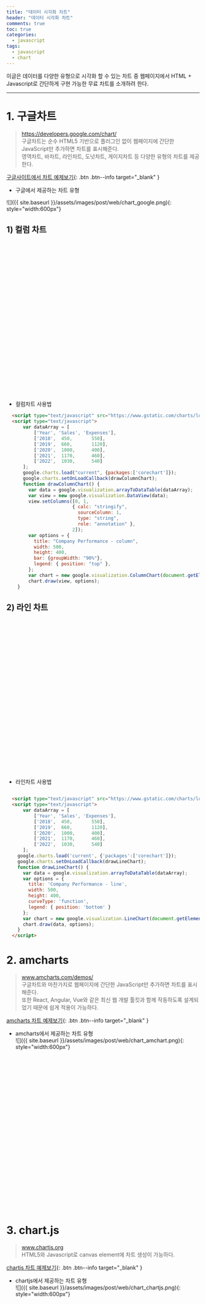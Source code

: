 ```yaml
---
title: "데이터 시각화 차트"
header: "데이터 시각화 차트"
comments: true
toc: true
categories: 
  - javascript
tags:
  - javascript
  - chart
---
```


<script src="/assets/js/custom.js"></script>

이글은 데이터를 다양한 유형으로 시각화 할 수 있는 차트 중
웹페이지에서 HTML +  Javascript로 간단하게 구현 가능한 무료 차트를 소개하려 한다.

---

  <script type="text/javascript" src="https://www.gstatic.com/charts/loader.js"></script>
  <script type="text/javascript">
      var dataArray = [
          ['Year', 'Sales', 'Expenses'],
          ['2018',  450,       550],
          ['2019',  660,       1120],
          ['2020',  1000,      400],
          ['2021',  1170,      460],
          ['2022',  1030,      540]
      ];
      google.charts.load("current", {packages:['corechart']});
      google.charts.setOnLoadCallback(drawColumnChart);
      function drawColumnChart() {
        var data = google.visualization.arrayToDataTable(dataArray);
        var view = new google.visualization.DataView(data);
        view.setColumns([0, 1,
                        { calc: "stringify",
                          sourceColumn: 1,
                          type: "string",
                          role: "annotation" },
                        2]);
        var options = {
          title: "Company Performance - column",
          width: 500,
          height: 400,
          bar: {groupWidth: "90%"},
          legend: { position: "top" },
        };
        var chart = new google.visualization.ColumnChart(document.getElementById("columnchart"));
        chart.draw(view, options);
    }
    google.charts.load('current', {'packages':['corechart']});
    google.charts.setOnLoadCallback(drawLineChart);
    function drawLineChart() {
      var data = google.visualization.arrayToDataTable(dataArray);
      var options = {
        title: 'Company Performance - line',
        width: 500,
        height: 400,
        curveType: 'function',
        legend: { position: 'bottom' }
      };
      var chart = new google.visualization.LineChart(document.getElementById('linechart'));
      chart.draw(data, options);
    }  
  </script>

# 1. 구글차트
> https://developers.google.com/chart/    
구글차트는 순수 HTML5 기반으로 플러그인 없이 웹페이지에 간단한 JavaScript만 추가하면 차트를 표시해준다.    
영역차트, 바차트, 라인차트, 도넛차트, 게이지차트 등 다양한 유형의 차트를 제공한다.    


[구글사이트에서 차트 예제보기](https://developers.google.com/chart/interactive/docs/gallery){: .btn .btn--info target="_blank" }


+ 구글에서 제공하는 차트 유형    

![]({{ site.baseurl }}/assets/images/post/web/chart_google.png){: style="width:600px"}

## 1) 컬럼 차트   

<div id="columnchart" style="width: 500px; height: 400px;"></div>    

+ 컬럼차트 사용법    

```html
  <script type="text/javascript" src="https://www.gstatic.com/charts/loader.js"></script>
  <script type="text/javascript">
      var dataArray = [
          ['Year', 'Sales', 'Expenses'],
          ['2018',  450,       550],
          ['2019',  660,       1120],
          ['2020',  1000,      400],
          ['2021',  1170,      460],
          ['2022',  1030,      540]
      ];
      google.charts.load("current", {packages:['corechart']});
      google.charts.setOnLoadCallback(drawColumnChart);
      function drawColumnChart() {
        var data = google.visualization.arrayToDataTable(dataArray);
        var view = new google.visualization.DataView(data);
        view.setColumns([0, 1,
                        { calc: "stringify",
                          sourceColumn: 1,
                          type: "string",
                          role: "annotation" },
                        2]);
        var options = {
          title: "Company Performance - column",
          width: 500,
          height: 400,
          bar: {groupWidth: "90%"},
          legend: { position: "top" },
        };
        var chart = new google.visualization.ColumnChart(document.getElementById("columnchart"));
        chart.draw(view, options);
    }

```

## 2) 라인 차트    

<div id="linechart" style="width: 500px; height: 400px;"></div>    

+ 라인차트 사용법    
```html

  <script type="text/javascript" src="https://www.gstatic.com/charts/loader.js"></script>
  <script type="text/javascript">
      var dataArray = [
          ['Year', 'Sales', 'Expenses'],
          ['2018',  450,       550],
          ['2019',  660,       1120],
          ['2020',  1000,      400],
          ['2021',  1170,      460],
          ['2022',  1030,      540]
      ];
    google.charts.load('current', {'packages':['corechart']});
    google.charts.setOnLoadCallback(drawLineChart);
    function drawLineChart() {
      var data = google.visualization.arrayToDataTable(dataArray);
      var options = {
        title: 'Company Performance - line',
        width: 500,
        height: 400,
        curveType: 'function',
        legend: { position: 'bottom' }
      };
      var chart = new google.visualization.LineChart(document.getElementById('linechart'));
      chart.draw(data, options);
    }  
  </script>
```

# 2. amcharts 

> www.amcharts.com/demos/    
구글차트와 마찬가지로 웹페이지에 간단한 JavaScript만 추가하면 차트를 표시해준다.    
또한 React, Angular, Vue와 같은 최신 웹 개발 툴킷과 함께 작동하도록 설계되었기 때문에 쉽게 적용이 가능하다.    

[amcharts 차트 예제보기](https://www.amcharts.com/demos/){: .btn .btn--info target="_blank" }

+ amcharts에서 제공하는 차트 유형    
![]({{ site.baseurl }}/assets/images/post/web/chart_amchart.png){: style="width:600px"}

<!-- Resources -->
<script src="https://cdn.amcharts.com/lib/5/index.js"></script>
<script src="https://cdn.amcharts.com/lib/5/xy.js"></script>
<script src="https://cdn.amcharts.com/lib/5/themes/Animated.js"></script>

<!-- Chart code -->
<script type="text/javascript">
am5.ready(function() {

// Create root element
// https://www.amcharts.com/docs/v5/getting-started/#Root_element
var root = am5.Root.new("chartdiv");


// Set themes
// https://www.amcharts.com/docs/v5/concepts/themes/
root.setThemes([
  am5themes_Animated.new(root)
]);


// Create chart
// https://www.amcharts.com/docs/v5/charts/xy-chart/
var chart = root.container.children.push(am5xy.XYChart.new(root, {
  panX: false,
  panY: false,
  wheelX: "panX",
  wheelY: "zoomX",
  layout: root.verticalLayout
}));


// Add legend
// https://www.amcharts.com/docs/v5/charts/xy-chart/legend-xy-series/
var legend = chart.children.push(
  am5.Legend.new(root, {
    centerX: am5.p50,
    x: am5.p50
  })
);


var data = [{
  "year": "2021",
  "europe": 2.5,
  "asia": 2.1,
  "africa": 0.4
}, {
  "year": "2022",
  "europe": 2.6,
  "asia": 2.2,
  "africa": 0.3
}, {
  "year": "2023",
  "europe": 2.8,
  "asia": 2.4,
  "africa": 0.5
}];


//document.getElementById('chartdiv').innerHTML = dataArray;

// Create axes
// https://www.amcharts.com/docs/v5/charts/xy-chart/axes/
var xAxis = chart.xAxes.push(am5xy.CategoryAxis.new(root, {
  categoryField: "year",
  renderer: am5xy.AxisRendererX.new(root, {
    cellStartLocation: 0.1,
    cellEndLocation: 0.9
  }),
  tooltip: am5.Tooltip.new(root, {})
}));

xAxis.data.setAll(data);

var yAxis = chart.yAxes.push(am5xy.ValueAxis.new(root, {
  renderer: am5xy.AxisRendererY.new(root, {})
}));


// Add series
// https://www.amcharts.com/docs/v5/charts/xy-chart/series/
function makeSeries(name, fieldName) {
  var series = chart.series.push(am5xy.ColumnSeries.new(root, {
    name: name,
    xAxis: xAxis,
    yAxis: yAxis,
    valueYField: fieldName,
    categoryXField: "year"
  }));

  series.columns.template.setAll({
    tooltipText: "{name}, {categoryX}:{valueY}",
    width: am5.percent(90),
    tooltipY: 0
  });

  series.data.setAll(data);

  // Make stuff animate on load
  // https://www.amcharts.com/docs/v5/concepts/animations/
  series.appear();

  series.bullets.push(function () {
    return am5.Bullet.new(root, {
      locationY: 0,
      sprite: am5.Label.new(root, {
        text: "{valueY}",
        fill: root.interfaceColors.get("alternativeText"),
        centerY: 0,
        centerX: am5.p50,
        populateText: true
      })
    });
  });

  legend.data.push(series);
}

 makeSeries("Europe", "europe");
 makeSeries("Asia", "asia");
 makeSeries("Africa", "africa");


// Make stuff animate on load
// https://www.amcharts.com/docs/v5/concepts/animations/
chart.appear(1000, 100);

}); // end am5.ready()
</script>

<!-- HTML -->
<div id="chartdiv" style="width: 500px; height: 400px;"></div>


# 3. chart.js 
> www.chartjs.org    
HTML5와 Javascript로 canvas element에 차트 생성이 가능하다.    


[chartjs 차트 예제보기](https://www.chartjs.org/samples/latest/){: .btn .btn--info target="_blank" }

+ chartjs에서 제공하는 차트 유형    
![]({{ site.baseurl }}/assets/images/post/web/chart_chartjs.png){: style="width:600px"}

<script src="https://cdnjs.cloudflare.com/ajax/libs/Chart.js/3.7.1/chart.min.js"></script>
<script src="https://cdnjs.cloudflare.com/ajax/libs/Chart.js/3.7.1/chart.esm.min.js"></script>
<script src="https://cdnjs.cloudflare.com/ajax/libs/Chart.js/3.7.1/helpers.esm.min.js"></script>

<script type="text/javascript">
const ctx = document.getElementById('myChart').getContext('2d');
const myChart = new Chart(ctx, {
    type: 'bar',
    data: {
        labels: ['Red', 'Blue', 'Yellow', 'Green', 'Purple', 'Orange'],
        datasets: [{
            label: '# of Votes',
            data: [12, 19, 3, 5, 2, 3],
            backgroundColor: [
                'rgba(255, 99, 132, 0.2)',
                'rgba(54, 162, 235, 0.2)',
                'rgba(255, 206, 86, 0.2)',
                'rgba(75, 192, 192, 0.2)',
                'rgba(153, 102, 255, 0.2)',
                'rgba(255, 159, 64, 0.2)'
            ],
            borderColor: [
                'rgba(255, 99, 132, 1)',
                'rgba(54, 162, 235, 1)',
                'rgba(255, 206, 86, 1)',
                'rgba(75, 192, 192, 1)',
                'rgba(153, 102, 255, 1)',
                'rgba(255, 159, 64, 1)'
            ],
            borderWidth: 1
        }]
    },
    options: {
        scales: {
            y: {
                beginAtZero: true
            }
        }
    }
});
</script>
<!-- 
<canvas id="myChart" style="width: 500px; height: 400px;">HTML5</canvas>
<canvas id="kt_chartjs_1" style="height: 400px;">HELLO</canvas>
-->
